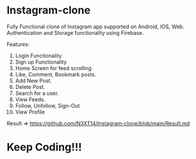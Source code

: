 # Instagram-clone
Fully Functional clone of Instagram app supported on Android, IOS, Web.
Authentication and Storage functionality using Firebase.

Features:

1. Login Functionality
2. Sign up Functionality
3. Home Screen for feed scrolling
4. Like, Comment, Bookmark posts.
5. Add New Post.
6. Delete Post.
7. Search for a user.
8. View Feeds.
9. Follow, Unfollow, Sign-Out
10. View Profile


Result => https://github.com/N3XT14/Instagram-clone/blob/main/Result.md




# Keep Coding!!!
